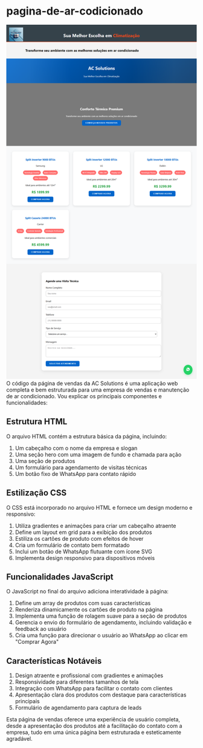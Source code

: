 # pagina-de-ar-codicionado
<img src="img4.png" alt="Logo da AC Solutions" width="800"/>
O código da página de vendas da AC Solutions é uma aplicação web completa e bem estruturada para uma empresa de vendas e manutenção de ar condicionado. Vou explicar os principais componentes e funcionalidades:

## Estrutura HTML

O arquivo HTML contém a estrutura básica da página, incluindo:

1. Um cabeçalho com o nome da empresa e slogan
2. Uma seção hero com uma imagem de fundo e chamada para ação
3. Uma seção de produtos
4. Um formulário para agendamento de visitas técnicas
5. Um botão fixo de WhatsApp para contato rápido

## Estilização CSS

O CSS está incorporado no arquivo HTML e fornece um design moderno e responsivo:

1. Utiliza gradientes e animações para criar um cabeçalho atraente
2. Define um layout em grid para a exibição dos produtos
3. Estiliza os cartões de produto com efeitos de hover
4. Cria um formulário de contato bem formatado
5. Inclui um botão de WhatsApp flutuante com ícone SVG
6. Implementa design responsivo para dispositivos móveis

## Funcionalidades JavaScript

O JavaScript no final do arquivo adiciona interatividade à página:

1. Define um array de produtos com suas características
2. Renderiza dinamicamente os cartões de produto na página
3. Implementa uma função de rolagem suave para a seção de produtos
4. Gerencia o envio do formulário de agendamento, incluindo validação e feedback ao usuário
5. Cria uma função para direcionar o usuário ao WhatsApp ao clicar em "Comprar Agora"

## Características Notáveis

1. Design atraente e profissional com gradientes e animações
2. Responsividade para diferentes tamanhos de tela
3. Integração com WhatsApp para facilitar o contato com clientes
4. Apresentação clara dos produtos com destaque para características principais
5. Formulário de agendamento para captura de leads

Esta página de vendas oferece uma experiência de usuário completa, desde a apresentação dos produtos até a facilitação do contato com a empresa, tudo em uma única página bem estruturada e esteticamente agradável.

